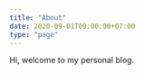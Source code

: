 ```yaml
---
title: "About"
date: 2020-09-01T09:00:00+07:00
type: "page"
---
```


Hi, welcome to my personal blog.
